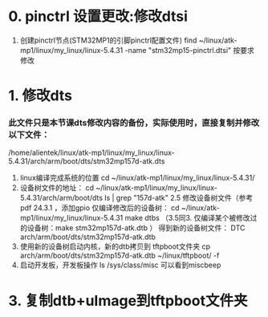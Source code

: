 # 0. pinctrl 设置更改:修改dtsi
1. 创建pinctrl节点(STM32MP1的引脚pinctrl配置文件)
find ~/linux/atk-mp1/linux/my_linux/linux-5.4.31 -name "stm32mp15-pinctrl.dtsi"
按要求修改


# 1. 修改dts
### 此文件只是本节课dts修改内容的备份，实际使用时，直接复制并修改以下文件：
/home/alientek/linux/atk-mp1/linux/my_linux/linux-5.4.31/arch/arm/boot/dts/stm32mp157d-atk.dts


1. linux编译完成系统的位置
cd ~/linux/atk-mp1/linux/my_linux/linux-5.4.31/
2. 设备树文件的地址：
cd ~/linux/atk-mp1/linux/my_linux/linux-5.4.31/arch/arm/boot/dts
ls | grep "157d-atk"
2.5 修改设备树文件（参考pdf 24.3.1 ，添加gpio 仅编译修改后的设备树：
cd ~/linux/atk-mp1/linux/my_linux/linux-5.4.31
make dtbs
（3.5同3. 仅编译某个被修改过的设备树：make stm32mp157d-atk.dtb ）
得到新的设备树文件： DTC     arch/arm/boot/dts/stm32mp157d-atk.dtb
5. 使用新的设备树启动内核，新的dtb拷贝到 tftpboot文件夹
cp arch/arm/boot/dts/stm32mp157d-atk.dtb ~/linux/tftpboot/ -f
6.  启动开发板，开发板操作
ls /sys/class/misc 可以看到miscbeep

# 3. 复制dtb+uImage到tftpboot文件夹
